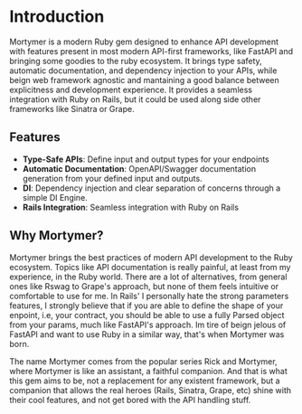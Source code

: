 # Introduction

Mortymer is a modern Ruby gem designed to enhance API development with features
present in most modern API-first frameworks, like FastAPI and bringing some goodies
to the ruby ecosystem. It brings type safety, automatic documentation,
and dependency injection to your APIs, while beign web framework agnostic and
mantaining a good balance between explicitness and development experience.
It provides a seamless integration with Ruby on Rails, but it could be used along side
other frameworks like Sinatra or Grape.

## Features

- **Type-Safe APIs**: Define input and output types for your endpoints
- **Automatic Documentation**: OpenAPI/Swagger documentation generation from your defined input and outputs.
- **DI**: Dependency injection and clear separation of concerns through a simple DI Engine.
- **Rails Integration**: Seamless integration with Ruby on Rails

## Why Mortymer?

Mortymer brings the best practices of modern API development to the Ruby ecosystem. Topics
like API documentation is really painful, at least from my experience, in the Ruby world. There
are a lot of alternatives, from general ones like Rswag to Grape's approach, but none of them
feels intuitive or comfortable to use for me. In Rails' I personally hate the strong parameters
features, I strongly believe that if you are able to define the shape of your enpoint, i.e, your contract,
you should be able to use a fully Parsed object from your params, much like FastAPI's approach.
Im tire of beign jelous of FastAPI and want to use Ruby in a similar way, that's when Mortymer was born.

The name Mortymer comes from the popular series Rick and Mortymer, where Mortymer is like an assistant, a
faithful companion. And that is what this gem aims to be, not a replacement for any existent framework,
but a companion that allows the real heroes (Rails, Sinatra, Grape, etc) shine with their cool features,
and not get bored with the API handling stuff.
